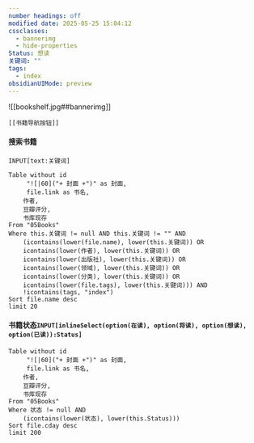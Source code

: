 ```yaml
---
number headings: off
modified date: 2025-05-25 15:04:12
cssclasses:
  - bannerimg
  - hide-properties
Status: 想读
关键词: ""
tags:
  - index
obsidianUIMode: preview
---
```

![[bookshelf.jpg##bannerimg]]
```meta-bind-embed
[[书籍导航按钮]]
```

#### 搜索书籍

```meta-bind
INPUT[text:关键词]
```
```dataview
Table without id 
	 "![|60]("+ 封面 +")" as 封面,
	 file.link as 书名,
	作者,
	豆瓣评分,
	书库现存
From "05Books" 
Where this.关键词 != null AND this.关键词 != "" AND
	(icontains(lower(file.name), lower(this.关键词)) OR
	icontains(lower(作者), lower(this.关键词)) OR
	icontains(lower(出版社), lower(this.关键词)) OR
	icontains(lower(领域), lower(this.关键词)) OR
	icontains(lower(分类), lower(this.关键词)) OR
	icontains(lower(file.tags), lower(this.关键词))) AND
	!icontains(tags, "index")
Sort file.name desc
limit 20
```

#### 书籍状态`INPUT[inlineSelect(option(在读), option(将读), option(想读), option(已读)):Status]` 
```dataview
Table without id 
	 "![|60]("+ 封面 +")" as 封面,
	 file.link as 书名,
	作者,
	豆瓣评分,
	书库现存
From "05Books"
Where 状态 != null AND
	(icontains(lower(状态), lower(this.Status)))
Sort file.cday desc
limit 200
```

